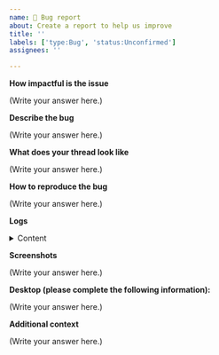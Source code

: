 ```yaml
---
name: 👾 Bug report
about: Create a report to help us improve
title: ''
labels: ['type:Bug', 'status:Unconfirmed']
assignees: ''

---
```


<!--
Important! Please read.

Any information that is asked here is relevant to the issue so make sure to take the time to fill them.

Sections that begin with "<!—" and ends with "—>" are examples and should be followed when writing your answer. Replace "(Write your answer here.)" with your answer.
-->

**How impactful is the issue**

<!--
Minor, major or critical
-->

(Write your answer here.)

**Describe the bug**

<!--
A clear and concise description of what the bug is.
-->

(Write your answer here.)

**What does your thread look like**

<!--
Provide the content type (whether it's text/image/emote) of messages and their positions in the thread. As per the given template below:

Legends
Y=You
O=Other

Thread
O (text)
O (text)
O (like)
Y (text)
Y (text)
Y (emoticon)
Y (emoticon)
Y (image)

Note: You need not to provide the content of your conversation that is not what is asked here.
-->

(Write your answer here.)

**How to reproduce the bug**

<!--
Explain how the bug can be reproduced. Better yet, create a fake thread and try to reproduce the bug yourself, and put a screenshot here.
-->

(Write your answer here.)

**Logs**

<!--
For Chrome see https://support.google.com/docs/thread/1873663/collecting-console-logs-chrome-browser-only?hl=en 
For Frefox :

1. In Firefox, click > More Tools > Web Developer Tools.
2. Select the Console tab, if it is not selected by default.
3. Click a filter category that is not selected to display in the log. Filter categories include Errors, Warnings, Logs, Info, Debug, CSS, XHR, and Requests.
Note: To capture XMLHttpRequests, click XHR.
4. Click and select Persist Logs. 
5. Click again and select Show Timestamps. 
6. Leave the console open and perform the steps that reproduce the issue.
7. Right-click any line and select Save all Messages to File.
8. Save the file.
-->

<details>
 <summary>Content</summary>
 (Paste the content here.)
</details>


**Screenshots**

<!--
If applicable, add screenshots to help explain your problem.
 -->

(Write your answer here.)

**Desktop (please complete the following information):**

<!--
 - OS: [e.g. iOS]
 - Browser [e.g. chrome, safari]
 - Version [e.g. 22]
 - Language
 -->

(Write your answer here.)

**Additional context**

<!--
Add any other context about the problem here.
-->

(Write your answer here.)
